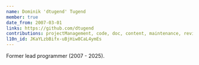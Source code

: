 ```yaml
---
name: Dominik 'dtugend' Tugend
member: true
date_from: 2007-03-01
links: https://github.com/dtugend
contributions: projectManagement, code, doc, content, maintenance, review, question, bug, translation
l10n_id: JKaYLzbBifx-uBjHiw8CaL4ymEs
---
```

Former lead programmer (2007 - 2025).
